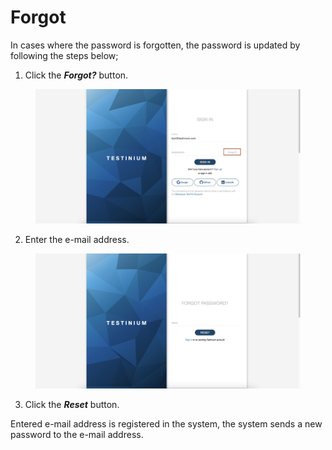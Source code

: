 # Forgot

In cases where the password is forgotten, the password is updated by following the steps below;

1. Click the _**Forgot?**_ button.

<figure><img src="../../.gitbook/assets/Screenshot 2025-02-11 at 08.39.06.png" alt=""><figcaption></figcaption></figure>

2. Enter the e-mail address.

<figure><img src="../../.gitbook/assets/Screenshot 2025-02-11 at 08.41.10.png" alt=""><figcaption></figcaption></figure>

3. Click the _**Reset**_ button.

Entered e-mail address is registered in the system, the system sends a new password to the e-mail address.
